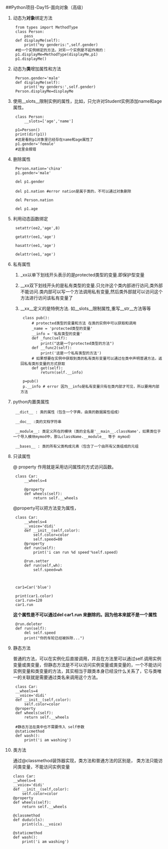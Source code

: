 ##Python项目-Day15-面向对象（高级）

1. 动态为**对象**绑定方法

		from types import MethodType
		class Person:
			pass
		def displayMe(self):
			print("my genderis:",self.gender)
		#给一个实例绑定的方法，对另一个实例是不起作用的：
		p1.displayMe=MethodType(displayMe,p1)
		p1.displayMe()

2. 动态为**类**增加属性和方法

		Person.gender='male'
		def displayMe(self):
			print('my genders:',self.gender)
		Person.displayMe=displayMe

3. 使用__slots__限制实例的属性，比如，只允许对Student实例添加name和age属性。
	
		class Person:
			__slots=['age','name']
		
		p1=Person()
		print(dir(p1))
		#这是看到p1对象里已经存在name和age属性了
		p1.gender='female'
		#这里会报错

4. 删除属性

		Person.nation='china'
		p1.gender='male'
		
		del p1.gender
		
		del p1.nation #error nation是属于类的，不可以通过对象删除
		
		del Person.nation
		
		del p1.age

5. 利用动态函数绑定

		setattr(ee2,'age',8)
	
		getattr(ee1,'age')
	
		hasattr(ee1,'age')
	
		delattr(ee1,'age')

6. 私有属性

	1. _xx以单下划线开头表示的是protected类型的变量.即保护型变量
	2. \_\_xx双下划线开头的是私有类型的变量.只允许这个类内部进行访问,类外部不能访问.类内部可以写一个方法调用私有变量,然后类外部就可以访问这个方法进行访问该私有变量了
	3. \_\_xx__定义的是特例方法.  如\_\_slots__限制属性,重写__str__方法等等
		
		
			class pub():
				# protected类型的变量和方法 在类的实例中可以获取和调用
			    _name = 'protected类型的变量'
			    __info = '私有类型的变量'
			    def _func(self):
			        print("这是一个protected类型的方法")
			    def __func2(self):
			        print('这是一个私有类型的方法')
			    # 如果想要在实例中获取到类的私有类形变量可以通过在类中声明普通方法，返回私有类形变量的方式获取
			    def get(self):
			        return(self.__info)
			        
			p=pub()
			p.__info # error 因为__info是私有变量只有在类内部才可见，所以要用内部方法

7. python内置类属性

		__dict__ : 类的属性（包含一个字典，由类的数据属性组成）
	
		__doc__ :类的文档字符串
	
		__module__: 类定义所在的模块（类的全名是'__main__.className'，如果类位于一个导入模块mymod中，那么className.__module__ 等于 mymod）
	
		__bases__ : 类的所有父类构成元素（包含了一个由所有父类组成的元组

8. 只读属性

	@ property 作用就是采用访问属性的方式访问函数。
	
		class Car:
		    __wheels=4
		
		    @property
		    def wheels(self):
		        return self.__wheels

	@property可以把方法变为属性，
	
		class Car:
		    __wheels=4
		    __voice='didi'
		    def __init__(self,color):
		        self.color=color
		        self.speed=80
		    @property
		    def run(self):
		        print('i can run %d speed'%self.speed)
		
		    @run.setter
		    def run(self,wh):
		        self.speed=wh
		
		
		
		car1=Car('blue')
		
		print(car1.color)
		car1.run=120
		car1.run
		
	**这个属性是不可以通过del car1.run 来删除的。因为他本来就不是一个属性**
		
		@run.deleter
	    def run(self):
	        del self.speed
	        print("你的车轮已经被拆除...")
9. 静态方法

	普通的方法，可以在实例化后直接调用，并且在方法里可以通过self.调用实例变量或类变量，但静态方法是不可以访问实例变量或类变量的，一个不能访问实例变量和类变量的方法，其实相当于跟类本身已经没什么关系了，它与类唯一的关联就是需要通过类名来调用这个方法。
	
		class Car:
	    __wheels=4
	    __voice='didi'
	    def __init__(self,color):
	        self.color=color
	    @property
	    def wheels(self):
	        return self.__wheels
	
	  	#静态方法在类中也不需要传入 self参数
	    @staticmethod
	    def wash():
	        print('i am washing')
	       
10. 类方法

	通过@classmethod装饰器实现，类方法和普通方法的区别是， 类方法只能访问类变量，不能访问实例变量
	
		class Car:
	    __wheels=4
	    __voice='didi'
	    def __init__(self,color):
	        self.color=color
	    @property
	    def wheels(self):
	        return self.__wheels
	
	    @classmethod
	    def dudu(cls):
	        print(cls.__voice)
	        
	    @staticmethod
	    def wash():
	        print('i am washing')



		